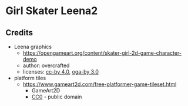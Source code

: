# Girl Skater Leena2

## Credits

* Leena graphics
  * https://opengameart.org/content/skater-girl-2d-game-character-demo
  * author: overcrafted
  * licenses: [cc-by 4.0](https://creativecommons.org/licenses/by/4.0/), [oga-by 3.0](https://static.opengameart.org/OGA-BY-3.0.txt)
* platform tiles 
  * https://www.gameart2d.com/free-platformer-game-tileset.html
    * GameArt2D
    * [CC0](https://www.gameart2d.com/license.html) - public domain
